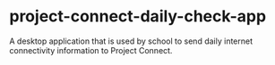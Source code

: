 # project-connect-daily-check-app
A desktop application that is used by school to send daily internet connectivity information to Project Connect.

